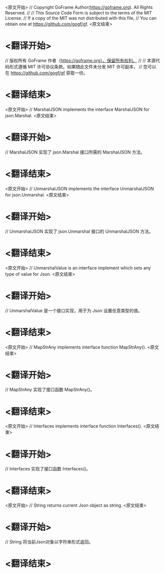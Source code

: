 
<原文开始>
// Copyright GoFrame Author(https://goframe.org). All Rights Reserved.
//
// This Source Code Form is subject to the terms of the MIT License.
// If a copy of the MIT was not distributed with this file,
// You can obtain one at https://github.com/gogf/gf.
<原文结束>

# <翻译开始>
// 版权所有 GoFrame 作者（https://goframe.org）。保留所有权利。
//
// 本源代码形式遵循 MIT 许可协议条款。如果随此文件未分发 MIT 许可副本，
// 您可以在 https://github.com/gogf/gf 获取一份。
# <翻译结束>


<原文开始>
// MarshalJSON implements the interface MarshalJSON for json.Marshal.
<原文结束>

# <翻译开始>
// MarshalJSON 实现了 json.Marshal 接口所需的 MarshalJSON 方法。
# <翻译结束>


<原文开始>
// UnmarshalJSON implements the interface UnmarshalJSON for json.Unmarshal.
<原文结束>

# <翻译开始>
// UnmarshalJSON 实现了 json.Unmarshal 接口的 UnmarshalJSON 方法。
# <翻译结束>


<原文开始>
// UnmarshalValue is an interface implement which sets any type of value for Json.
<原文结束>

# <翻译开始>
// UnmarshalValue 是一个接口实现，用于为 Json 设置任意类型的值。
# <翻译结束>


<原文开始>
// MapStrAny implements interface function MapStrAny().
<原文结束>

# <翻译开始>
// MapStrAny 实现了接口函数 MapStrAny()。
# <翻译结束>


<原文开始>
// Interfaces implements interface function Interfaces().
<原文结束>

# <翻译开始>
// Interfaces 实现了接口函数 Interfaces()。
# <翻译结束>


<原文开始>
// String returns current Json object as string.
<原文结束>

# <翻译开始>
// String 将当前Json对象以字符串形式返回。
# <翻译结束>


